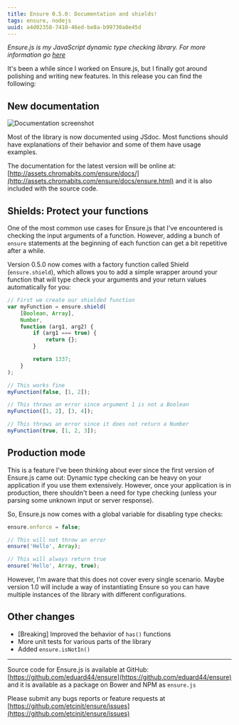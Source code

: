 ```yaml
---
title: Ensure 0.5.0: Documentation and shields!
tags: ensure, nodejs
uuid: a4d02358-7410-46ed-be8a-b99730a0e45d
---
```


_Ensure.js is my JavaScript dynamic type checking library. For more information go [here](https://chromabits.com/post/ensurejs-simple-type-checking-on-javascript)_

It's been a while since I worked on Ensure.js, but I finally got around polishing and writing new features. In this release you can find the following:

## New documentation

![Documentation screenshot](http://i.imgur.com/GmUC1PE.png)

Most of the library is now documented using JSdoc. Most functions should have explanations of their behavior and some of them have usage examples.

The documentation for the latest version will be online at: [http://assets.chromabits.com/ensure/docs/](http://assets.chromabits.com/ensure/docs/ensure.html) and it is also included with the source code.

## Shields: Protect your functions

One of the most common use cases for Ensure.js that I've encountered is checking the input arguments of a function. However, adding a bunch of `ensure` statements at the beginning of each function can get a bit repetitive after a while.

Version 0.5.0 now comes with a factory function called Shield (`ensure.shield`), which allows you to add a simple wrapper around your function that will type check your arguments and your return values automatically for you:

```javascript
// First we create our shielded function
var myFunction = ensure.shield(
	[Boolean, Array],
	Number,
	function (arg1, arg2) {
		if (arg1 === true) {
			return {};
		}

		return 1337;
	}
);

// This works fine
myFunction(false, [1, 2]);

// This throws an error since argument 1 is not a Boolean
myFunction([1, 2], [3, 4]);

// This throws an error since it does not return a Number
myFunction(true, [1, 2, 3]);
```

## Production mode

This is a feature I've been thinking about ever since the first version of Ensure.js came out: Dynamic type checking can be heavy on your application if you use them extensively. However, once your application is in production, there shouldn't been a need for type checking (unless your parsing some unknown input or server response).

So, Ensure.js now comes with a global variable for disabling type checks:

```javascript
ensure.enforce = false;

// This will not throw an error
ensure('Hello', Array);

// This will always return true
ensure('Hello', Array, true);
```

However, I'm aware that this does not cover every single scenario. Maybe version 1.0 will include a way of instantiating Ensure so you can have multiple instances of the library with different configurations.

## Other changes

- [Breaking] Improved the behavior of `has()` functions
- More unit tests for various parts of the library
- Added `ensure.isNotIn()`

---

Source code for Ensure.js is available at GitHub:
[https://github.com/eduard44/ensure](https://github.com/eduard44/ensure) and it is available as a package on Bower and NPM as `ensure.js`

Please submit any bugs reports or feature requests at [https://github.com/etcinit/ensure/issues](https://github.com/etcinit/ensure/issues)
